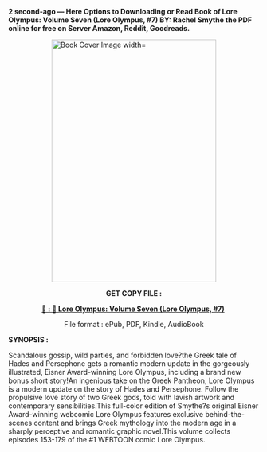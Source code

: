 <p><strong>2 second-ago &mdash; Here Options to Downloading or Read Book of Lore Olympus: Volume Seven (Lore Olympus, #7) BY: Rachel  Smythe the PDF online for free on Server Amazon, Reddit, Goodreads.</strong></p><p><a href="https://uk.ebookarea.xyz/?book=204640573-lore-olympus"><img style="display: block; margin-left: auto; margin-right: auto;" src="https://i.gr-assets.com/images/S/compressed.photo.goodreads.com/books/1711137196l/204640573.jpg" alt="Book Cover Image width=" width="330" height="488" /></a></p><p style="text-align: center;"><strong>GET COPY FILE :</strong></p><p style="text-align: center;"><strong><a href="https://uk.ebookarea.xyz/?book=204640573-lore-olympus" target="_blank" rel="noopener">📢 : 🔗 Lore Olympus: Volume Seven (Lore Olympus, #7)</a>&nbsp;</strong></p><p style="text-align: center;">File format : ePub, PDF, Kindle, AudioBook</p><p><strong>SYNOPSIS :</strong></p><p>Scandalous gossip, wild parties, and forbidden love?the Greek tale of Hades and Persephone gets a romantic modern update in the gorgeously illustrated, Eisner Award-winning Lore Olympus, including a brand new bonus short story!An ingenious take on the Greek Pantheon, Lore Olympus is a modern update on the story of Hades and Persephone. Follow the propulsive love story of two Greek gods, told with lavish artwork and contemporary sensibilities.This full-color edition of Smythe?s original Eisner Award-winning webcomic Lore Olympus features exclusive behind-the-scenes content and brings Greek mythology into the modern age in a sharply perceptive and romantic graphic novel.This volume collects episodes 153-179 of the #1 WEBTOON comic Lore Olympus.</p>
